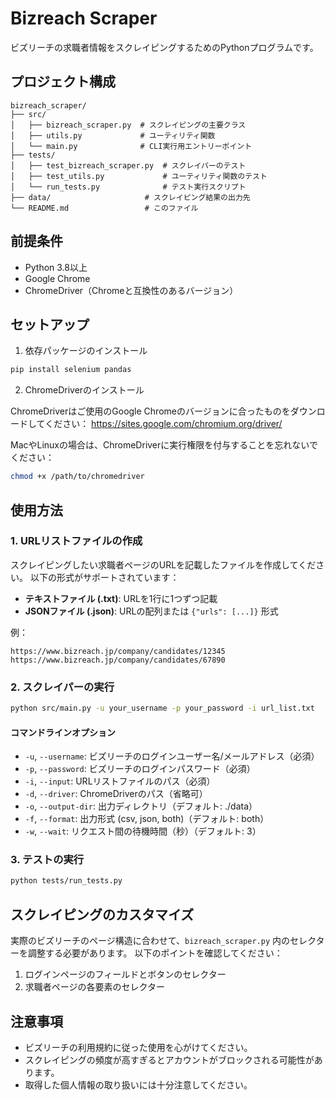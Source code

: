 # Bizreach Scraper

ビズリーチの求職者情報をスクレイピングするためのPythonプログラムです。

## プロジェクト構成

```
bizreach_scraper/
├── src/
│   ├── bizreach_scraper.py  # スクレイピングの主要クラス
│   ├── utils.py             # ユーティリティ関数
│   └── main.py              # CLI実行用エントリーポイント
├── tests/
│   ├── test_bizreach_scraper.py  # スクレイパーのテスト
│   ├── test_utils.py             # ユーティリティ関数のテスト
│   └── run_tests.py              # テスト実行スクリプト
├── data/                     # スクレイピング結果の出力先
└── README.md                 # このファイル
```

## 前提条件

- Python 3.8以上
- Google Chrome
- ChromeDriver（Chromeと互換性のあるバージョン）

## セットアップ

1. 依存パッケージのインストール

```bash
pip install selenium pandas
```

2. ChromeDriverのインストール

ChromeDriverはご使用のGoogle Chromeのバージョンに合ったものをダウンロードしてください：
https://sites.google.com/chromium.org/driver/

MacやLinuxの場合は、ChromeDriverに実行権限を付与することを忘れないでください：

```bash
chmod +x /path/to/chromedriver
```

## 使用方法

### 1. URLリストファイルの作成

スクレイピングしたい求職者ページのURLを記載したファイルを作成してください。
以下の形式がサポートされています：

- **テキストファイル (.txt)**: URLを1行に1つずつ記載
- **JSONファイル (.json)**: URLの配列または `{"urls": [...]}` 形式

例：
```
https://www.bizreach.jp/company/candidates/12345
https://www.bizreach.jp/company/candidates/67890
```

### 2. スクレイパーの実行

```bash
python src/main.py -u your_username -p your_password -i url_list.txt
```

#### コマンドラインオプション

- `-u`, `--username`: ビズリーチのログインユーザー名/メールアドレス（必須）
- `-p`, `--password`: ビズリーチのログインパスワード（必須）
- `-i`, `--input`: URLリストファイルのパス（必須）
- `-d`, `--driver`: ChromeDriverのパス（省略可）
- `-o`, `--output-dir`: 出力ディレクトリ（デフォルト: ./data）
- `-f`, `--format`: 出力形式 (csv, json, both)（デフォルト: both）
- `-w`, `--wait`: リクエスト間の待機時間（秒）（デフォルト: 3）

### 3. テストの実行

```bash
python tests/run_tests.py
```

## スクレイピングのカスタマイズ

実際のビズリーチのページ構造に合わせて、`bizreach_scraper.py` 内のセレクターを調整する必要があります。
以下のポイントを確認してください：

1. ログインページのフィールドとボタンのセレクター
2. 求職者ページの各要素のセレクター

## 注意事項

- ビズリーチの利用規約に従った使用を心がけてください。
- スクレイピングの頻度が高すぎるとアカウントがブロックされる可能性があります。
- 取得した個人情報の取り扱いには十分注意してください。

